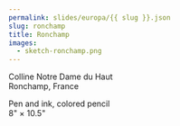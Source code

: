 ```yaml
---
permalink: slides/europa/{{ slug }}.json
slug: ronchamp
title: Ronchamp
images:
  - sketch-ronchamp.png
---
```

Colline Notre Dame du Haut  
Ronchamp, France

Pen and ink, colored pencil  
8" × 10.5"